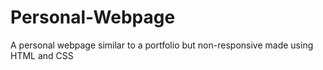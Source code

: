 # Personal-Webpage
A personal webpage similar to a portfolio but non-responsive made using HTML and CSS
